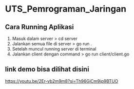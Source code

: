 # UTS_Pemrograman_Jaringan

## Cara Running Aplikasi
1. Masuk dalam server > cd server
2. Jalankan  semua file di server > go run .
3. Setelah muncul running server di terminal
4. Jalankan client dengan command  >  go run client/client.go 

## link demo bisa dilihat disini 
https://youtu.be/2Er-vb2m9m8?si=Th96GjCm9jp9BTUO
